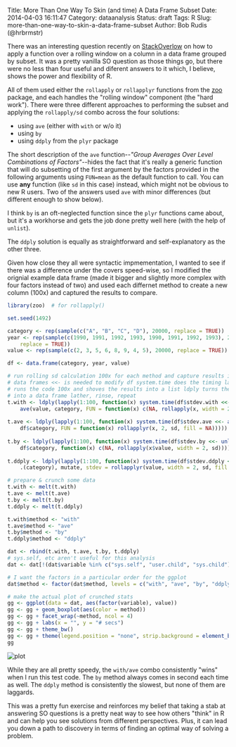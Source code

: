Title: More Than One Way To Skin (and time) A Data Frame Subset
Date: 2014-04-03 16:11:47
Category: dataanalysis
Status: draft
Tags: R
Slug: more-than-one-way-to-skin-a-data-frame-subset
Author: Bob Rudis (@hrbrmstr)

There was an interesting question recently on [StackOverlow](http://stackoverflow.com/q/22775269/1457051) on how to apply a function over a rolling window on a column in a data frame grouped by subset. It was a pretty vanilla SO question as those things go, but there were no less than four useful and diferent answers to it which, I believe, shows the power and flexibility of R.

All of them used either the `rollapply` or `rollapplyr` functions from the [zoo](http://cran.r-project.org/web/packages/zoo/index.html) package, and each handles the "rolling window" component (the "hard work"). There were three different approaches to performing the subset and applying the `rollapply/sd` combo across the four solutions:

- using `ave` (either with `with` or w/o it)
- using `by`
- using `ddply` from the `plyr` package

The short description of the `ave` function--*"Group Averages Over Level Combinations of Factors"*--hides the fact that it's really a generic function that will do subsetting of the first argument by the factors provided in the following arguments using `FUN=mean` as the default function to call. You can use **any** function (like `sd` in this case) instead, which might not be obvious to new R users. Two of the answers used `ave` with minor differences (but different enough to show below).

I think `by` is an oft-neglected function since the `plyr` functions came about, but it's a workhorse and gets the job done pretty well here (with the help of `unlist`).

The `ddply` solution is equally as straightforward and self-explanatory as the other three.

Given how close they all were syntactic impmementation, I wanted to see if there was a difference under the covers speed-wise, so I modified the orignial example data frame (made it bigger and slightly more complex with four factors instead of two) and used each differnet method to create a new column (100x) and captured the results to compare. 


```r
library(zoo)  # for rollapply()

set.seed(1492)

category <- rep(sample(c("A", "B", "C", "D"), 20000, replace = TRUE))
year <- rep(sample(c(1990, 1991, 1992, 1993, 1990, 1991, 1992, 1993), 20000, 
    replace = TRUE))
value <- rep(sample(c(2, 3, 5, 6, 8, 9, 4, 5), 20000, replace = TRUE))

df <- data.frame(category, year, value)

# run rolling sd calculation 100x for each method and capture results in
# data frames <<- is needed to modify df system.time does the timing lapply
# runs the code 100x and shoves the results into a list ldply turns the list
# into a data frame lather, rinse, repeat
t.with <- ldply(lapply(1:100, function(x) system.time(df$stdev.with <<- with(df, 
    ave(value, category, FUN = function(x) c(NA, rollapply(x, width = 2, sd)))))))
    
t.ave <- ldply(lapply(1:100, function(x) system.time(df$stdev.ave <<- ave(df$value, 
    df$category, FUN = function(x) rollapplyr(x, 2, sd, fill = NA)))))
    
t.by <- ldply(lapply(1:100, function(x) system.time(df$stdev.by <<- unlist(by(df, 
    df$category, function(x) c(NA, rollapply(x$value, width = 2, sd)))))))
    
t.ddply <- ldply(lapply(1:100, function(x) system.time(df$stdev.ddply <<- ddply(df, 
    .(category), mutate, stdev = rollapplyr(value, width = 2, sd, fill = NA))$stdev)))

# prepare & crunch some data
t.with <- melt(t.with)
t.ave <- melt(t.ave)
t.by <- melt(t.by)
t.ddply <- melt(t.ddply)

t.with$method <- "with"
t.ave$method <- "ave"
t.by$method <- "by"
t.ddply$method <- "ddply"

dat <- rbind(t.with, t.ave, t.by, t.ddply)
# sys.self, etc aren't useful for this analysis
dat <- dat[!(dat$variable %in% c("sys.self", "user.child", "sys.child")), ]

# I want the factors in a particular order for the ggplot
dat$method <- factor(dat$method, levels = c("with", "ave", "by", "ddply"))
```



```r
# make the actual plot of crunched stats
gg <- ggplot(data = dat, aes(factor(variable), value))
gg <- gg + geom_boxplot(aes(color = method))
gg <- gg + facet_wrap(~method, ncol = 4)
gg <- gg + labs(x = "", y = "# secs")
gg <- gg + theme_bw()
gg <- gg + theme(legend.position = "none", strip.background = element_blank())
gg
```

![plot](/blog/images/2014/04/subset-stats.svg) 

While they are all pretty speedy, the `with/ave` combo consistently "wins" when I run this test code. The `by` method always comes in second each time as well. The `ddply` method is consistently the slowest, but none of them are laggards.

This was a pretty fun exercise and reinforces my belief that taking a stab at answering SO questions is a pretty neat way to see how others "think" in R and can help you see solutions from different perspectives. Plus, it can lead you down a path to discovery in terms of finding an optimal way of solving a problem.
